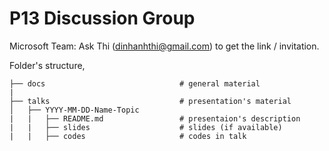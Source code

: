 # P13 Discussion Group

Microsoft Team: Ask Thi ([dinhanhthi@gmail.com](mailto:dinhanhthi@gmail.com)) to get the link / invitation.

Folder's structure,

```
├── docs                              # general material
|
├── talks                             # presentation's material
│   ├── YYYY-MM-DD-Name-Topic
|   |   ├── README.md                 # presentaion's description
|   |   ├── slides                    # slides (if available)
|   |   ├── codes                     # codes in talk
```